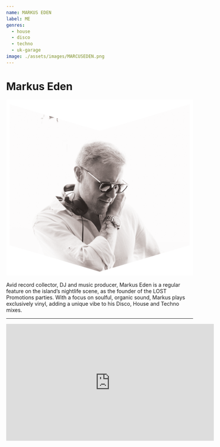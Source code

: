 ```yaml
---
name: MARKUS EDEN
label: ME
genres:
  - house
  - disco
  - techno
  - uk-garage
image: ./assets/images/MARCUSEDEN.png
---
```


# Markus Eden

![](./assets/images/MARCUSEDEN.png)

Avid record collector, DJ and music producer, Markus Eden is a regular feature on the island’s nightlife scene, as the founder of the LOST Promotions parties. With a focus on soulful, organic sound, Markus plays exclusively vinyl, adding a unique vibe to his Disco, House and Techno mixes. 

---

<iframe width="560" height="315" src="https://www.youtube.com/embed/jzTdL952-xA" frameborder="0" allow="accelerometer; autoplay; encrypted-media; gyroscope; picture-in-picture" allowfullscreen></iframe>
